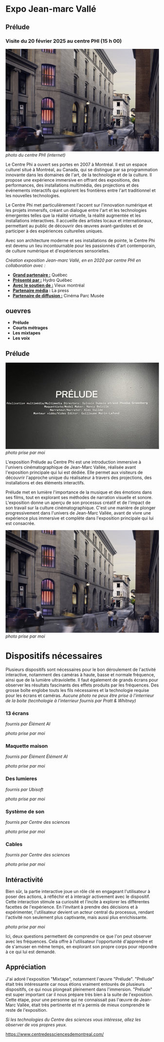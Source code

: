 # Expo Jean-marc Vallé  
## Prélude
### Visite du 20 février 2025 au centre PHI (15 h 00)
![image](media/centre_phi_batiment.jpg)
*photo du centre PHI (internet)*

Le Centre Phi a ouvert ses portes en 2007 à Montréal. Il est un espace culturel situé à Montréal, au Canada, qui se distingue par sa programmation innovante dans les domaines de l'art, de la technologie et de la culture. Il propose une expérience immersive en offrant des expositions, des performances, des installations multimédia, des projections et des événements interactifs qui explorent les frontières entre l'art traditionnel et les nouvelles technologies.

Le Centre Phi met particulièrement l'accent sur l'innovation numérique et les projets immersifs, créant un dialogue entre l'art et les technologies émergentes telles que la réalité virtuelle, la réalité augmentée et les installations interactives. Il accueille des artistes locaux et internationaux, permettant au public de découvrir des œuvres avant-gardistes et de participer à des expériences culturelles uniques.

Avec son architecture moderne et ses installations de pointe, le Centre Phi est devenu un lieu incontournable pour les passionnés d'art contemporain, de culture numérique et d'expériences sensorielles.


 *Création exposition Jean-marc Vallé, en  en 2020 par centre PHI en collaboration avec :*
 - <ins>**Grand partenaire :</ins>** Québec
 - <ins>**Présenté par :</ins>** Hydro Québec
 - <ins>**Avec le soutien de :</ins>** Vieux montréal
 - <ins>**Partenaire média</ins> :** La press
 - <ins>**Partenaire de diffusion :</ins>** Cinéma Parc Musée

## ouevres
- **Prélude**
- **Courts métrages**
- **Les mixtapes**
- **Les voix**
 
 ## **Prélude**
 ![image](media/prelude_fiche.jpg)<br>
 *photo prise par moi*
 
L'exposition Prélude au Centre Phi est une introduction immersive à l'univers cinématographique de Jean-Marc Vallée, réalisée avant l'exposition principale qui lui est dédiée. Elle permet aux visiteurs de découvrir l'approche unique du réalisateur à travers des projections, des installations et des éléments interactifs.

Prélude met en lumière l'importance de la musique et des émotions dans ses films, tout en explorant ses méthodes de narration visuelle et sonore. L'exposition donne un aperçu de son processus créatif et de l'impact de son travail sur la culture cinématographique. C'est une manière de plonger progressivement dans l'univers de Jean-Marc Vallée, avant de vivre une expérience plus immersive et complète dans l'exposition principale qui lui est consacrée.

![image](media/centre_phi_batiment.jpg)
*photo prise par moi*


# **Dispositifs nécessaires**

Plusieurs dispositifs sont nécessaires pour le bon déroulement de l'activité interactive, notamment des caméras à haute, basse et normale fréquence, ainsi que de la lumière ultraviolette. Il faut également de grands écrans pour observer les résultats fascinants des effets produits par les fréquences. Des grosse boîte englobe touts les fils nécessaires et la technologie requise pour les écrans et caméras. *Aucune photo ne peux être prise à l'interrieur de la boite (tecnhologie à l'interrieur fournis par  Pratt & Whitney)*



### 13 écrans
*fournis par Élément AI*

 *photo prise par moi*

### Maquette maison
*fournis par Élément Élément AI*

 *photo prise par moi*

### Des lumieres
*fournis par Ubisoft*


 *photo prise par moi*

### Système de son
*fournis par Centre des sciences*

 *photo prise par moi*

### Cables
*fournis par Centre des sciences*

 *photo prise par moi*


## Intéractivité

Bien sûr, la partie interactive joue un rôle clé en engageant l'utilisateur à poser des actions, à réfléchir et à interagir activement avec le dispositif. Cette interaction stimule sa curiosité et l'incite à explorer les différentes facettes de l'expérience. En l'invitant à prendre des décisions et à expérimenter, l'utilisateur devient un acteur central du processus, rendant l'activité non seulement plus captivante, mais aussi plus enrichissante.



 *photo prise par moi*

 
Ici, deux questions permettent de comprendre ce que l'on peut observer avec les fréquences. Cela offre à l'utilisateur l'opportunité d'apprendre et de s'amuser en même temps, en explorant son propre corps pour répondre à ce qui lui est demandé.


## Appréciation

J'ai adoré l'exposition "Mixtape", notamment l'œuvre "Prélude". "Prélude" était très intéressante car nous étions vraiment entourés de plusieurs dispositifs, ce qui nous plongeait pleinement dans l'immersion. "Prélude" est super important car il nous prépare très bien à la suite de l'exposition. Cette étape, pour une personne qui ne connaissait pas l'œuvre de Jean-Marc Vallée, était très pertinente et m'a permis de mieux comprendre le reste de l'exposition.


*Si les technologies du Centre des sciences vous intéresse, allez les observer de vos propres yeux.*

https://www.centredessciencesdemontreal.com/





